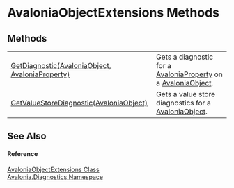 # AvaloniaObjectExtensions Methods




## Methods
<table>
<tr>
<td><a href="M_Avalonia_Diagnostics_AvaloniaObjectExtensions_GetDiagnostic">GetDiagnostic(AvaloniaObject, AvaloniaProperty)</a></td>
<td>Gets a diagnostic for a <a href="T_Avalonia_AvaloniaProperty">AvaloniaProperty</a> on a <a href="T_Avalonia_AvaloniaObject">AvaloniaObject</a>.</td>
</tr>
<tr>
<td><a href="M_Avalonia_Diagnostics_AvaloniaObjectExtensions_GetValueStoreDiagnostic">GetValueStoreDiagnostic(AvaloniaObject)</a></td>
<td>Gets a value store diagnostics for a <a href="T_Avalonia_AvaloniaObject">AvaloniaObject</a>.</td>
</tr>
</table>

## See Also


#### Reference
<a href="T_Avalonia_Diagnostics_AvaloniaObjectExtensions">AvaloniaObjectExtensions Class</a>  
<a href="N_Avalonia_Diagnostics">Avalonia.Diagnostics Namespace</a>  

